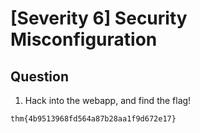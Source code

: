 # [Severity 6] Security Misconfiguration

## Question
1. Hack into the webapp, and find the flag!
```
thm{4b9513968fd564a87b28aa1f9d672e17}
```